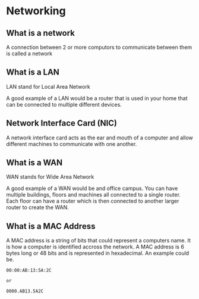 # Networking

## What is a network
A connection between 2 or more computors to communicate between them is called a network

## What is a LAN
LAN stand for Local Area Network

A good example of a LAN would be a router that is used in your home that can be connected to multiple different devices.

## Network Interface Card (NIC)
A network interface card acts as the ear and mouth of a computer and allow different machines to communicate with one another.

## What is a WAN
WAN stands for Wide Area Network

A good example of a WAN would be and office campus. You can have multiple buildings, floors and machines all connected to a single router. Each floor can have a router which is then connected to another larger router to create the WAN.

## What is a MAC Address
A MAC address is a string of bits that could represent a computers name. It is how a computer is identified accross the network. A MAC address is 6 bytes long or 48 bits and is represented in hexadecimal. An example could be.

```
00:00:AB:13:5A:2C

or

0000.AB13.5A2C
```